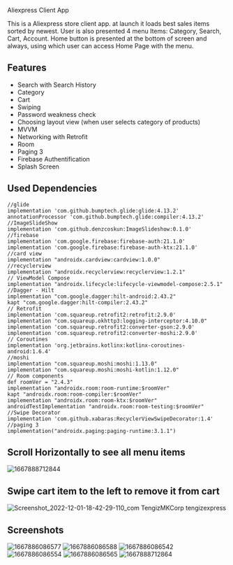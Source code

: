 Aliexpress Client App

This is a Aliexpress store client app. at launch it loads best sales items sorted by newest.
User is also presented 4 menu Items: Category, Search, Cart, Account.
Home button is presented at the bottom of screen and always, using which user can access Home Page with the menu.


## Features

- Search with Search History
- Category
- Cart
- Swiping
- Password weakness check
- Choosing layout view (when user selects category of products)
- MVVM
- Networking with Retrofit
- Room
- Paging 3
- Firebase Authentification
- Splash Screen

## Used Dependencies
    //glide
    implementation 'com.github.bumptech.glide:glide:4.13.2'
    annotationProcessor 'com.github.bumptech.glide:compiler:4.13.2'
    //ImageSlideShow
    implementation 'com.github.denzcoskun:ImageSlideshow:0.1.0'
    //firebase
    implementation 'com.google.firebase:firebase-auth:21.1.0'
    implementation 'com.google.firebase:firebase-auth-ktx:21.1.0'
    //card view
    implementation "androidx.cardview:cardview:1.0.0"
    //recyclerview
    implementation "androidx.recyclerview:recyclerview:1.2.1"
    // ViewModel Compose
    implementation "androidx.lifecycle:lifecycle-viewmodel-compose:2.5.1"
    //Dagger - Hilt
    implementation "com.google.dagger:hilt-android:2.43.2"
    kapt "com.google.dagger:hilt-compiler:2.43.2"
    // Retrofit
    implementation 'com.squareup.retrofit2:retrofit:2.9.0'
    implementation "com.squareup.okhttp3:logging-interceptor:4.10.0"
    implementation 'com.squareup.retrofit2:converter-gson:2.9.0'
    implementation 'com.squareup.retrofit2:converter-moshi:2.9.0'
    // Coroutines
    implementation 'org.jetbrains.kotlinx:kotlinx-coroutines-android:1.6.4'
    //moshi
    implementation "com.squareup.moshi:moshi:1.13.0"
    implementation "com.squareup.moshi:moshi-kotlin:1.12.0"
    // Room components
    def roomVer = "2.4.3"
    implementation "androidx.room:room-runtime:$roomVer"
    kapt "androidx.room:room-compiler:$roomVer"
    implementation "androidx.room:room-ktx:$roomVer"
    androidTestImplementation "androidx.room:room-testing:$roomVer"
    //Swipe Decorator
    implementation 'com.github.xabaras:RecyclerViewSwipeDecorator:1.4'
    //paging 3
    implementation("androidx.paging:paging-runtime:3.1.1")
    
## Scroll Horizontally to see all menu items
![1667888712844](https://user-images.githubusercontent.com/85778941/200491349-a2e6aa76-32ad-45ce-bcb7-9010b3c4fac8.jpg)
## Swipe cart item to the left to remove it from cart
![Screenshot_2022-12-01-18-42-29-110_com TengizMKCorp tengizexpress](https://user-images.githubusercontent.com/85778941/205085558-8a7b42fc-5c71-4d51-8131-dbeee9676669.jpg)



## Screenshots
![1667886086577](https://user-images.githubusercontent.com/85778941/200484643-8c770b2e-6eee-4f66-aec2-991021be8114.jpg)
![1667886086588](https://user-images.githubusercontent.com/85778941/200484650-29f5945d-1622-4977-b463-9e503ac8aa8c.jpg)
![1667886086542](https://user-images.githubusercontent.com/85778941/200484655-de13bfe5-ec64-43a3-befb-773d88586dba.jpg)
![1667886086554](https://user-images.githubusercontent.com/85778941/200484656-28d923e9-0fba-4c38-b605-5a8a0058ce65.jpg)
![1667886086565](https://user-images.githubusercontent.com/85778941/200484663-70807874-f72c-45eb-b905-4ef1fdd647a9.jpg)
![1667888712864](https://user-images.githubusercontent.com/85778941/200490850-18fe2202-4c03-405f-ba30-198764a90c3b.jpg)

